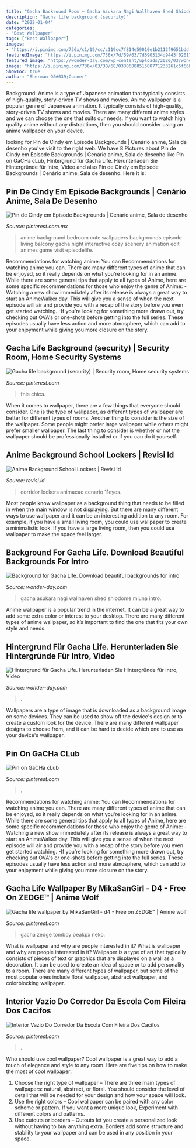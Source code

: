 ```yaml
---
title: "Gacha Backround Room ~ Gacha Asukara Nagi Wallhaven Shed Shiodome Miuna Intro"
description: "Gacha life background (security)"
date: "2022-01-04"
categories:
- "Best Wallpaper"
tags: ["Best Wallpaper"]
images:
- "https://i.pinimg.com/736x/c1/19/cc/c119cc7f814e59010e1b2112f9651bdd.jpg"
featuredImage: "https://i.pinimg.com/736x/7d/59/03/7d5903134d9443f0201715bb6973d44b.jpg"
featured_image: "https://wonder-day.com/wp-content/uploads/2020/03/wonder-day-background-gacha-life-62.jpg"
image: "https://i.pinimg.com/736x/03/30/68/0330680851500771233261c5f66b8f27.jpg"
ShowToc: true
author: "Sherman O&#039;Conner"
---
```



Background: Anime is a type of Japanese animation that typically consists of high-quality, story-driven TV shows and movies.
Anime wallpaper is a popular genre of Japanese animation. It typically consists of high-quality, story-driven TV shows and movies. There are many different anime styles and we can choose the one that suits our needs. If you want to watch high quality anime without any distractions, then you should consider using an anime wallpaper on your device.

	

		
looking for Pin de Cindy em Episode Backgrounds | Cenário anime, Sala de desenho you've visit to the right web. We have 8 Pictures about Pin de Cindy em Episode Backgrounds | Cenário anime, Sala de desenho like Pin on GaCHa cLub, Hintergrund für Gacha Life. Herunterladen Sie Hintergründe für Intro, Video and also Pin de Cindy em Episode Backgrounds | Cenário anime, Sala de desenho. Here it is:
		
    
## Pin De Cindy Em Episode Backgrounds | Cenário Anime, Sala De Desenho

<img loading=lazy src="https://i.pinimg.com/736x/b3/1d/e5/b31de50c98cb02d8172e8e8059bc70fc.jpg" onerror="this.onerror=null;this.src='https://tse2.mm.bing.net/th?id=OIP.cAUyNVbnBsKWslfZkeeqiQHaGk&amp;pid=15.1';" alt="Pin de Cindy em Episode Backgrounds | Cenário anime, Sala de desenho">

_Source: pinterest.com.mx_

>anime background bedroom cute wallpapers backgrounds episode living balcony gacha night interactive cozy scenery animation edit animes game visit episodelife. 

	

Recommendations for watching anime: You can
Recommendations for watching anime you can. There are many different types of anime that can be enjoyed, so it really depends on what you're looking for in an anime. While there are some general tips that apply to all types of Anime, here are some specific recommendations for those who enjoy the genre of Anime: 
-Watching a new show immediately after its release is always a great way to start an AnimeWalker day. This will give you a sense of when the next episode will air and provide you with a recap of the story before you even get started watching. 
-If you're looking for something more drawn out, try checking out OVA's or one-shots before getting into the full series. These episodes usually have less action and more atmosphere, which can add to your enjoyment while giving you more closure on the story.

    
## Gacha Life Background (security) | Security Room, Home Security Systems

<img loading=lazy src="https://i.pinimg.com/736x/7d/59/03/7d5903134d9443f0201715bb6973d44b.jpg" onerror="this.onerror=null;this.src='https://tse3.mm.bing.net/th?id=OIP.1dxRyn1_lHLhAU2ZoplXhAHaEJ&amp;pid=15.1';" alt="Gacha life background (security) | Security room, Home security systems">

_Source: pinterest.com_

>fnia chica. 

	

When it comes to wallpaper, there are a few things that everyone should consider. One is the type of wallpaper, as different types of wallpaper are better for different types of rooms. Another thing to consider is the size of the wallpaper. Some people might prefer large wallpaper while others might prefer smaller wallpaper. The last thing to consider is whether or not the wallpaper should be professionally installed or if you can do it yourself.

    
## Anime Background School Lockers | Revisi Id

<img loading=lazy src="https://i.pinimg.com/originals/fd/ec/7c/fdec7c6038cfbe56e69810a7511ab656.jpg" onerror="this.onerror=null;this.src='https://tse2.mm.bing.net/th?id=OIP.dOCtjd1Rnn-E6s3y9wOhlAHaFi&amp;pid=15.1';" alt="Anime Background School Lockers | Revisi Id">

_Source: revisi.id_

>corridor lockers animacao cenario 11eyes. 

	

Most people know wallpaper as a background thing that needs to be filled in when the main window is not displaying. But there are many different ways to use wallpaper and it can be an interesting addition to any room. For example, if you have a small living room, you could use wallpaper to create a minimalistic look. If you have a large living room, then you could use wallpaper to make the space feel larger.

    
## Background For Gacha Life. Download Beautiful Backgrounds For Intro

<img loading=lazy src="https://wonder-day.com/wp-content/uploads/2020/03/wonder-day-background-gacha-life-62.jpg" onerror="this.onerror=null;this.src='https://tse1.mm.bing.net/th?id=OIP.U3ejBlqtsmgM7kt_cM0unQHaEK&amp;pid=15.1';" alt="Background for Gacha Life. Download beautiful backgrounds for intro">

_Source: wonder-day.com_

>gacha asukara nagi wallhaven shed shiodome miuna intro. 

	

Anime wallpaper is a popular trend in the internet. It can be a great way to add some extra color or interest to your desktop. There are many different types of anime wallpaper, so it’s important to find the one that fits your own style and needs.

    
## Hintergrund Für Gacha Life. Herunterladen Sie Hintergründe Für Intro, Video

<img loading=lazy src="https://wonder-day.com/wp-content/uploads/2020/03/wonder-day-background-gacha-life-50.jpg" onerror="this.onerror=null;this.src='https://tse3.mm.bing.net/th?id=OIP.IRfwvW1iBeEjfS89O5vR-QHaEK&amp;pid=15.1';" alt="Hintergrund für Gacha Life. Herunterladen Sie Hintergründe für Intro, Video">

_Source: wonder-day.com_

>. 

	

Wallpapers are a type of image that is downloaded as a background image on some devices. They can be used to show off the device's design or to create a custom look for the device. There are many different wallpaper designs to choose from, and it can be hard to decide which one to use as your device's wallpaper.

    
## Pin On GaCHa CLub

<img loading=lazy src="https://i.pinimg.com/736x/59/da/14/59da1435c1d40240db6d5e1746523151.jpg" onerror="this.onerror=null;this.src='https://tse2.mm.bing.net/th?id=OIP.EKlDy8LThjxxWWiMBJz3WwHaGk&amp;pid=15.1';" alt="Pin on GaCHa cLub">

_Source: pinterest.com_

>. 

	

Recommendations for watching anime: You can
Recommendations for watching anime you can. There are many different types of anime that can be enjoyed, so it really depends on what you're looking for in an anime. While there are some general tips that apply to all types of Anime, here are some specific recommendations for those who enjoy the genre of Anime: 
-Watching a new show immediately after its release is always a great way to start an AnimeWalker day. This will give you a sense of when the next episode will air and provide you with a recap of the story before you even get started watching. 
-If you're looking for something more drawn out, try checking out OVA's or one-shots before getting into the full series. These episodes usually have less action and more atmosphere, which can add to your enjoyment while giving you more closure on the story.

    
## Gacha Life Wallpaper By MikaSanGirl - D4 - Free On ZEDGE™ | Anime Wolf

<img loading=lazy src="https://i.pinimg.com/736x/03/30/68/0330680851500771233261c5f66b8f27.jpg" onerror="this.onerror=null;this.src='https://tse4.mm.bing.net/th?id=OIP.K40Iu9UrEi1-u0KlTQsTaAHaNK&amp;pid=15.1';" alt="Gacha life wallpaper by MikaSanGirl - d4 - Free on ZEDGE™ | Anime wolf">

_Source: pinterest.com_

>gacha zedge tomboy peakpx neko. 

	

What is wallpaper and why are people interested in it?
What is wallpaper and why are people interested in it?
Wallpaper is a type of art that typically consists of pieces of text or graphics that are displayed on a wall as a decoration. It can be used to create an idea of space or to add personality to a room. There are many different types of wallpaper, but some of the most popular ones include floral wallpaper, abstract wallpaper, and colorblocking wallpaper.

    
## Interior Vazio Do Corredor Da Escola Com Fileira Dos Cacifos

<img loading=lazy src="https://i.pinimg.com/736x/c1/19/cc/c119cc7f814e59010e1b2112f9651bdd.jpg" onerror="this.onerror=null;this.src='https://tse1.mm.bing.net/th?id=OIP.ECucbx9bUejVQs2rB6GrkwHaEE&amp;pid=15.1';" alt="Interior Vazio Do Corredor Da Escola Com Fileira Dos Cacifos">

_Source: pinterest.com_

>. 

	

Who should use cool wallpaper?
Cool wallpaper is a great way to add a touch of elegance and style to any room. Here are five tips on how to make the most of cool wallpaper: 
1) Choose the right type of wallpaper – There are three main types of wallpapers: natural, abstract, or floral. You should consider the level of detail that will be needed for your design and how your space will look. 
2) Use the right colors – Cool wallpaper can be paired with any color scheme or pattern. If you want a more unique look, Experiment with different colors and patterns. 
3) Use cutouts or borders – Cutouts let you create a personalized look without having to buy anything extra. Borders add some structure and stability to your wallpaper and can be used in any position in your space.

